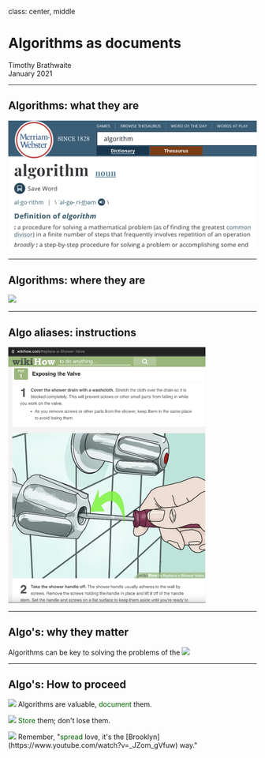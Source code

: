 class: center, middle

# Algorithms as documents

Timothy Brathwaite  
January 2021

---

## Algorithms: what they are

<img src="./assets/algos_definition.png" style="width: 700px; background: none"/>

---

## Algorithms: where they are

<img src="https://cdn1.iconfinder.com/data/icons/logos-brands-in-colors/231/among-us-logotype-512.png" style="border:none;">

---

## Algo aliases: instructions

<img src="./assets/replace_shower_valve.png" style="width: 400px; border:none;"/>

---

## Algo's: why they matter

Algorithms can be key to solving the problems of the
<img src="https://cdn3.iconfinder.com/data/icons/faticons/32/globe-01-512.png" style="border:none;">

---

## Algo's: How to proceed


<img src="https://cdn0.iconfinder.com/data/icons/business-startup-10/50/8-512.png" style="width: 100px; border:none;"> Algorithms are valuable, <font color="darkgreen"><e>document</e></font> them.

<font color="darkgreen"><e><img src="https://cdn2.iconfinder.com/data/icons/crystalproject/crystal_project_256x256/apps/file-manager.png" style="width: 100px; border:none;">
Store</e></font> them; don't lose them.  

<img src="https://cdn3.iconfinder.com/data/icons/minimalisticons/28/share-512.png" style="width: 100px; border:none;">
Remember, "<font color="darkgreen"><e>spread</e></font> love, it's the [Brooklyn](https://www.youtube.com/watch?v=_JZom_gVfuw) way."
